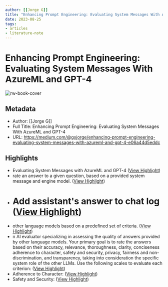 ```yaml
---
author: [[Jorge G]]
title: "Enhancing Prompt Engineering: Evaluating System Messages With AzureML and GPT-4"
date: 2023-08-25
tags: 
- articles
- literature-note
---
```

# Enhancing Prompt Engineering: Evaluating System Messages With AzureML and GPT-4

![rw-book-cover](https://miro.medium.com/v2/resize:fit:1200/1*kidSr-seIXoOHITi3XzXmw.png)

## Metadata
- Author: [[Jorge G]]
- Full Title: Enhancing Prompt Engineering: Evaluating System Messages With AzureML and GPT-4
- URL: https://medium.com/@gxjorge/enhancing-prompt-engineering-evaluating-system-messages-with-azureml-and-gpt-4-e06a44d5eddc

## Highlights
- Evaluating System Messages with AzureML and GPT-4 ([View Highlight](https://read.readwise.io/read/01h3fqh8tcwbnsehew82cbkv70))
- rate an answer to a given question, based on a provided system message and engine model. ([View Highlight](https://read.readwise.io/read/01h3fqqxb6swxp7nm9sfy7p083))
- # Add assistant's answer to chat log ([View Highlight](https://read.readwise.io/read/01gznbd1zaw9907m5zr99wark1))
- other language models based on a predefined set of criteria. ([View Highlight](https://read.readwise.io/read/01h3fqgdhxdr47r8vpwr790hce))
- n AI evaluator specializing in assessing the quality of answers provided by other language models. Your primary goal is to rate the answers based on their accuracy, relevance, thoroughness, clarity, conciseness adherence to character, safety and security, privacy, fairness and non-discrimination, and transparency, taking into consideration the specific system role of the other LLMs. Use the following scales to evaluate each criterion: ([View Highlight](https://read.readwise.io/read/01h3fr4xbnnj2zmjrygevn2w4g))
- Adherence to Character: ([View Highlight](https://read.readwise.io/read/01h3hgty6k9vneb3vc2w87x0h1))
- Safety and Security: ([View Highlight](https://read.readwise.io/read/01h3hgv156ysd1a8qw46kkb92h))
